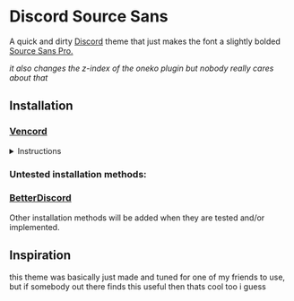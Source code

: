 # Discord Source Sans
A quick and dirty <a href="https://discord.com">Discord</a> theme that just makes the font a slightly bolded <a href="https://www.1001fonts.com/source-sans-pro-font.html">Source Sans Pro.</a>

<i>it also changes the z-index of the oneko plugin but nobody really cares about that</i>

## Installation
<h3><a href="https://vencord.dev">Vencord</a></h3>
<details>
  <summary>Instructions</summary>

  ### Online

  + Copy the following link: https://github.com/TabTray/DCSourceSans/blob/main/SourceSans.theme.css
  + Go to the Discord application, then open User Settings, click on Themes and then Online Themes
  + Paste the link in the Online Themes box.

  The theme should automatically load when the box is deselected.

  To disable a theme added this way, either comment it out (using /* to start a comment and */ to end a comment) or delete the line.

  ### Local
  
  + Download the theme from the following link: https://github.com/TabTray/DCSourceSans/blob/main/SourceSans.theme.css
  + Go to the Discord application, then open User Settings, click on Themes, Local Themes, and click Open Themes Folder
  + Drag or copy and paste the file into the folder.

  The theme will show up with a card on the local themes screen. If the theme isnt automatically enabled, check that the toggle is enabled.
  
  Note that the theme will not automatically update if installed locally, and you will need to repeat this process every time you want to update the theme.
</details>
<h3>Untested installation methods:</h3>
<h3><a href="https://vencord.dev">BetterDiscord</a></h3>
Other installation methods will be added when they are tested and/or implemented.

## Inspiration
this theme was basically just made and tuned for one of my friends to use, but if somebody out there finds this useful then thats cool too i guess
